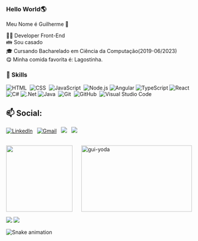 ### Hello World🌎
Meu Nome é Guilherme 👋





👨‍💻 Developer Front-End</br>
👪 Sou casado</br>
🎓 Cursando Bacharelado em Ciência da Computação(2019-06/2023)</br>
😋 Minha comida favorita é: Lagostinha.</br>



### 🚀 Skills
![HTML](https://img.shields.io/badge/-HTML-05122A?style=flat&logo=HTML5)&nbsp;
![CSS](https://img.shields.io/badge/-CSS-05122A?style=flat&logo=CSS3&logoColor=1572B6)&nbsp;
![JavaScript](https://img.shields.io/badge/-JavaScript-05122A?style=flat&logo=javascript)&nbsp;
![Node.js](https://img.shields.io/badge/-Node.js-333333?style=flat&logo=node.js)
![Angular](https://img.shields.io/badge/-Angular-333333?style=flat&logo=angular)
![TypeScript](https://img.shields.io/badge/-TypeScript-333333?style=flat&logo=typescript)
![React](https://img.shields.io/badge/-React-333333?style=flat&logo=react)
![C#](https://img.shields.io/badge/-C%23%20-05122A?style=flat&logo=c-sharp)
![.Net](https://img.shields.io/badge/-.Net-333333?style=flat&logo=.net)
![Java](https://img.shields.io/badge/-Java-05122A?style=flat&logo=Java&logoColor=FFA518)&nbsp;
![Git](https://img.shields.io/badge/-Git-05122A?style=flat&logo=git)&nbsp;
![GitHub](https://img.shields.io/badge/-GitHub-05122A?style=flat&logo=github)&nbsp;
![Visual Studio Code](https://img.shields.io/badge/-Visual%20Studio%20Code-05122A?style=flat&logo=visual-studio-code&logoColor=007ACC)&nbsp;

## 📫 Social: 
<a href="https://www.linkedin.com/in/guilherme-salazar-a68ab6189/"> <img alt="LinkedIn" src="https://img.shields.io/badge/linkedin%20-%230077B5.svg?&style=flat&logo=linkedin&logoColor=white"/></a> &nbsp;
  <a href="mailto:guilhermesalazarsouza@gmail.com"><img alt="Gmail" src="https://img.shields.io/badge/Gmail-D14836?style=flat&logo=gmail&logoColor=white"></a> &nbsp;
  <a href="https://www.instagram.com/guilhermesallazar/"><img src="https://img.shields.io/badge/-@guilhermesallazar-E4405F?style=flat&logo=Instagram&logoColor=white"/></a> 
  &nbsp;
 <a href = "https://api.whatsapp.com/send?phone=5521992115117"><img src="https://img.shields.io/badge/WhatsApp-25D366?style=for-the-badge&logo=whatsapp&logoColor=white" target="_blank"></a>
 &nbsp;
<!--
is a ✨ _special_ ✨ repository because its `README.md` (this file) appears on your GitHub profile.

Here are some ideas to get you started:

- 🔭 I’m currently working on ...
- 🌱 I’m currently learning ...
- 👯 I’m looking to collaborate on ...
- 🤔 I’m looking for help with ...
- 💬 Ask me about ...
- 📫 How to reach me: ...
- 😄 Pronouns: ...
- ⚡ Fun fact: ...
-->
</br>
 <div>
  <a href="https://github.com/guilhermesalazar">
  <img height="180em" src="https://github-readme-stats.vercel.app/api?username=guilhermesalazar&show_icons=true&theme=dark&include_all_commits=true&count_private=true" />
 <!--<img height="180em" src="https://github-readme-stats.vercel.app/api/top-langs/?username=guilhermesalazar01&layout=compact&langs_count=7&theme=dark"/>--!>
<img align="right" alt="gui-yoda" src="https://media3.giphy.com/media/cb9aF9tDyiRkYbz3BX/giphy.gif?cid=ecf05e47evc0lu76ltt781xp9vbtqzloiolphoq9dak6exx1&rid=giphy.gif&ct=g" height="180" width="300">
</div>

 <a href = "mailto:guilhermesalazarsouza@gmail.com"><img src="https://img.shields.io/badge/Gmail-D14836?style=for-the-badge&logo=gmail&logoColor=white" target="_blank"></a>
<a href = "https://api.whatsapp.com/send?phone=5521992115117"><img src="https://img.shields.io/badge/WhatsApp-25D366?style=for-the-badge&logo=whatsapp&logoColor=white" target="_blank"></a>

  ![Snake animation](https://github.com/guilhermesalazar01/guilhermesalazar01/blob/output/github-contribution-grid-snake.svg)
